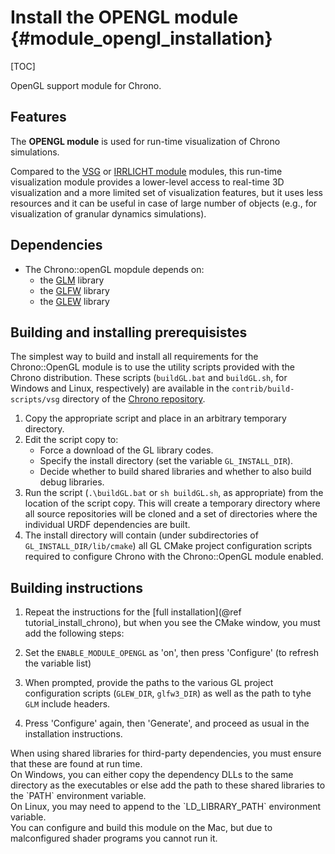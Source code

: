 Install the OPENGL module {#module_opengl_installation}
==========================

[TOC]

OpenGL support module for Chrono. 


## Features

The **OPENGL module** is used for run-time visualization of Chrono simulations.

Compared to the [VSG](group__vsg__module.html) or [IRRLICHT module](group__irrlicht__module.html) modules, this run-time visualization module provides a lower-level access to real-time 3D visualization and a more limited set of visualization features, but it uses less resources and it can be useful in case of large number of objects (e.g., for visualization of granular dynamics simulations).


## Dependencies

- The Chrono::openGL mopdule depends on:
    - the [GLM](http://glm.g-truc.net/0.9.6/index.html) library
    - the [GLFW](http://www.glfw.org/) library
    - the [GLEW](http://glew.sourceforge.net/) library


## Building and installing prerequisistes

The simplest way to build and install all requirements for the Chrono::OpenGL module is to use the utility scripts provided with the Chrono distribution. 
These scripts (`buildGL.bat` and `buildGL.sh`, for Windows and Linux, respectively) are available in the `contrib/build-scripts/vsg` directory of the [Chrono repository](https://github.com/projectchrono/chrono/tree/main/contrib/build-scripts/opengl). 

1. Copy the appropriate script and place in an arbitrary temporary directory.
2. Edit the script copy to:
   - Force a download of the GL library codes.
   - Specify the install directory (set the variable `GL_INSTALL_DIR`).
   - Decide whether to build shared libraries and whether to also build debug libraries.
3. Run the script (`.\buildGL.bat` or `sh buildGL.sh`, as appropriate) from the location of the script copy. This will create a temporary directory where all source repositories will be cloned and a set of directories where the individual URDF dependencies are built.
4. The install directory will contain (under subdirectories of `GL_INSTALL_DIR/lib/cmake`) all GL CMake project configuration scripts required to configure Chrono with the Chrono::OpenGL module enabled.


## Building instructions

1. Repeat the instructions for the [full installation](@ref tutorial_install_chrono), but when you see 
   the CMake window, you must add the following steps:
   
2. Set the `ENABLE_MODULE_OPENGL` as 'on', then press 'Configure' (to refresh the variable list) 
 
3. When prompted, provide the paths to the various GL project configuration scripts (`GLEW_DIR`, `glfw3_DIR`) as well as the path to tyhe `GLM` include headers. 
	 
4. Press 'Configure' again, then 'Generate', and proceed as usual in the installation instructions.

<div class="ce-warning">
When using shared libraries for third-party dependencies, you must ensure that these are found at run time.<br>
On Windows, you can either copy the dependency DLLs to the same directory as the executables or else add the path to these shared libraries to the `PATH` environment variable.<br>
On Linux, you may need to append to the `LD_LIBRARY_PATH` environment variable.
</div>

<div class="ce-info">
You can configure and build this module on the Mac, but due to malconfigured shader programs you cannot run it.
</div>

